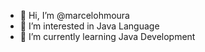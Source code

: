 - 👋 Hi, I’m @marcelohmoura
- 👀 I’m interested in Java Language
- 🌱 I’m currently learning Java Development


